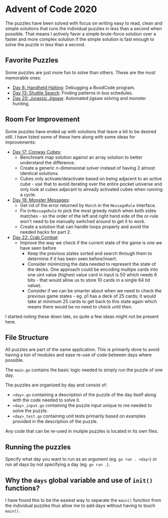 # Advent of Code 2020

The puzzles have been solved with focus on writing easy to read, clean and simple solutions that runs the individual puzzles in less than a second when possible. That means I actively favor a simple brute-force solution over a faster and more complex solution if the simple solution is fast enough to solve the puzzle in less than a second.

## Favorite Puzzles

Some puzzles are just more fun to solve than others. These are the most memorable ones:

* [Day 8: Handheld Halting](08.go): Debugging a BoodCode program.
* [Day 13: Shuttle Search](13.go): Finding patterns in bus schedules.
* [Day 20: Jurassic Jigsaw](20.go): Automated jigsaw solving and monster hunting.

## Room For Improvement

Some puzzles have ended up with solutions that leave a bit to be desired still. I have listed some of these here along with some ideas for improvements:

* [Day 17: Conway Cubes](17.go):
  * Benchmark map solution against an array solution to better understand the difference.
  * Create a generic n-dimensional solver instead of having 2 almost identical solutions.
  * Cubes only activate/deactivate based on being adjacent to an active cube - use that to avoid iterating over the entire pocket universe and only look at cubes adjacant to already activated cubes when running a cycle.
* [Day 19: Monster Messages](19.go):
  * Get rid of the error returned by `Match` in the `MessageRule` interface.
  * Fix `OrMessageRule` to pick the most greedy match when both sides matches - so the order of the left and right hand side of the or-rule won't need to be manually switched around to get it to work.
  * Create a solution that can handle loops properly and avoid the needed hacks for part 2.
* [Day 22: Crab Combat](22.go):
  * Improve the way we check if the current state of the game is one we have seen before
    * Keep the previous states sorted and search through them to determine if it has been seen before/insert.
    * Consider minimizing the data needed to represent the state of the decks. One approach could be encoding multipe cards into one uint value (highest value card in input is 50 which needs 6 bits - that would allow us to store 10 cards in a single 64 bit value).
    * Consider if we can be smarter about when we need to check the previous game states - eg. p1 has a deck of 25 cards; it would take at minimum 25 cards to get back to this state again which means there would be no need to check until then.

I started noting these down late, so quite a few ideas might not be present here.

## File Structure

All puzzles are part of the same application. This is primarily done to avoid having a ton of modules and ease re-use of code between days where possible.

The `main.go` contains the basic logic needed to simply run the puzzle of one day.

The puzzles are organized by day and consist of:

* `<day>.go` containing a description of the puzzle of the day itself along with the code needed to solve it.
* `<day>_input.go` containing the puzzle input unique to me needed to solve the puzzle.
* `<day>_test.go` containing unit tests primarily based on examples provided in the description of the puzzle.

Any code that can be re-used in muliple puzzles is located in its own files.

## Running the puzzles

Specify what day you want to run as an argument (eg. `go run . <day>`) or run all days by not specifying a day (eg. `go run .`).

## Why the `days` global variable and use of `init()` functions?

I have found this to be the easiest way to separate the `main()` function from the individual puzzles thus allow me to add days without having to touch `main()`.
